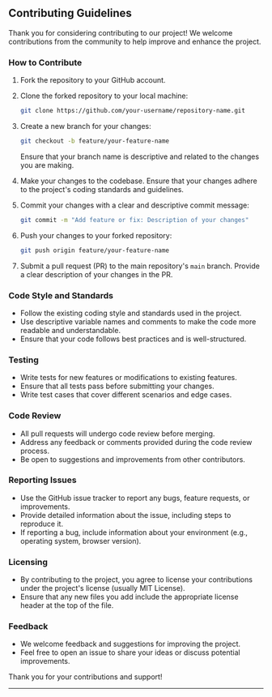## Contributing Guidelines

Thank you for considering contributing to our project! We welcome contributions from the community to help improve and enhance the project.

### How to Contribute

1. Fork the repository to your GitHub account.
2. Clone the forked repository to your local machine:

   ```bash
   git clone https://github.com/your-username/repository-name.git
   ```

3. Create a new branch for your changes:

   ```bash
   git checkout -b feature/your-feature-name
   ```

   Ensure that your branch name is descriptive and related to the changes you are making.

4. Make your changes to the codebase. Ensure that your changes adhere to the project's coding standards and guidelines.

5. Commit your changes with a clear and descriptive commit message:

   ```bash
   git commit -m "Add feature or fix: Description of your changes"
   ```

6. Push your changes to your forked repository:

   ```bash
   git push origin feature/your-feature-name
   ```

7. Submit a pull request (PR) to the main repository's `main` branch. Provide a clear description of your changes in the PR.

### Code Style and Standards

- Follow the existing coding style and standards used in the project.
- Use descriptive variable names and comments to make the code more readable and understandable.
- Ensure that your code follows best practices and is well-structured.

### Testing

- Write tests for new features or modifications to existing features.
- Ensure that all tests pass before submitting your changes.
- Write test cases that cover different scenarios and edge cases.

### Code Review

- All pull requests will undergo code review before merging.
- Address any feedback or comments provided during the code review process.
- Be open to suggestions and improvements from other contributors.

### Reporting Issues

- Use the GitHub issue tracker to report any bugs, feature requests, or improvements.
- Provide detailed information about the issue, including steps to reproduce it.
- If reporting a bug, include information about your environment (e.g., operating system, browser version).

### Licensing

- By contributing to the project, you agree to license your contributions under the project's license (usually MIT License).
- Ensure that any new files you add include the appropriate license header at the top of the file.


### Feedback

- We welcome feedback and suggestions for improving the project.
- Feel free to open an issue to share your ideas or discuss potential improvements.

Thank you for your contributions and support!

---
